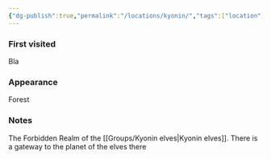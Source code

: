 ```yaml
---
{"dg-publish":true,"permalink":"/locations/kyonin/","tags":["location"],"noteIcon":"location","updated":"2024-01-06T10:18:29.288+01:00"}
---
```


### First visited
Bla
### Appearance
Forest
### Notes
The Forbidden Realm of the [[Groups/Kyonin elves\|Kyonin elves]]. There is a gateway to the planet of the elves there